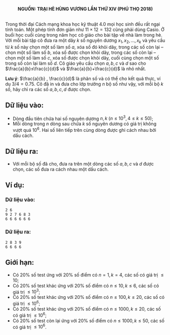 **<center>NGUỒN: TRẠI HÈ HÙNG VƯƠNG LẦN THỨ XIV (PHÚ THỌ 2018)</center>**
<br>

Trong thời đại Cách mạng khoa học kỹ thuật $4.0$ mọi học sinh đều rất ngại tính toán. Một phép tính đơn giản như $11×12 = 132$ cũng phải dùng Casio. Ở buổi học cuối cùng trong năm học cô giáo cho bài tập về nhà làm trong hè. Với mỗi bài tập cô đưa ra một dãy $k$ số nguyên dương $x_1,x_2,…,x_k$ và yêu cầu từ $k$ số này chọn một số làm số $a$, xóa số đó khỏi dãy, trong các số còn lại – chọn một số làm số $b$, xóa số được chọn khỏi dãy, trong các số còn lại – chọn một số làm số $c$, xóa số được chọn khỏi dãy, cuối cùng chọn một số trong số còn lại làm số $d$. Cô giáo yêu cầu chọn $a,b,c$ và $d$ sao cho  $\frac{a}{b}≤\frac{c}{d}$  và  $\frac{a}{b}+\frac{c}{d}$ là nhỏ nhất.

**Lưu ý**: $\frac{a}{b} , \frac{c}{d}$ là phân số và có thể cho kết quả thực, ví dụ $3/4  = 0.75$.
Cô đã in và đưa cho lớp trưởng $n$ bộ số như vậy, với mỗi bộ $k$ số, hãy chỉ ra các số $a,b,c,d$ được chọn.

## Dữ liệu vào:
- Dòng đầu tiên chứa hai số nguyên dương $n,k\ (n≤10^3,4≤ k≤50)$;
- Mỗi dòng trong $n$ dòng sau chứa $k$ số nguyên dương có giá trị không vượt quá $10^6$. 
Hai số liên tiếp trên cùng dòng được ghi cách nhau bởi dấu cách.

## Dữ liệu ra:
- Với mỗi bộ số đã cho, đưa ra trên một dòng các số $a,b,c$ và $d$ được chọn, các số đưa ra cách nhau một dấu cách.

## Ví dụ: 
### Dữ liệu vào:
```
2 6
9 2 7 6 8 3
6 6 6 6 6 6
```

### Dữ liệu ra:
```
2 8 3 9
6 6 6 6
```

## Giới hạn:
- Có $20\%$ số test ứng với $20\%$ số điểm có $n=1, k=4$, các số có giá trị $\le 10$;
- Có $20\%$ số test khác ứng với $20\%$ số điểm có $n\le 10, k\le 6$, các số có giá trị $\le 10^3$;
- Có $20\%$ số test khác ứng với $20\%$ số điểm có $n\le 100, k\le 20$, các số có giá trị $\le 10^6$;
- Có $20\%$ số test khác ứng với $20\%$ số điểm có $n\le 1000, k\le 20$, các số có giá trị $\le 10^6$;
- Có $20\%$ số test còn lại ứng với $20\%$ số điểm có $n\le 1000, k\le 50$, các số có giá trị $\le 10^6$.